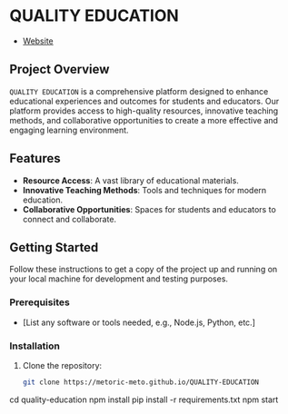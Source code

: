 # QUALITY EDUCATION  

* [Website](https://metoric-meto.github.io/QUALITY-EDUCATION/)

## Project Overview

`QUALITY EDUCATION` is a comprehensive platform designed to enhance educational experiences and outcomes for students and educators. Our platform provides access to high-quality resources, innovative teaching methods, and collaborative opportunities to create a more effective and engaging learning environment.

## Features

- **Resource Access**: A vast library of educational materials.
- **Innovative Teaching Methods**: Tools and techniques for modern education.
- **Collaborative Opportunities**: Spaces for students and educators to connect and collaborate.

## Getting Started

Follow these instructions to get a copy of the project up and running on your local machine for development and testing purposes.

### Prerequisites

- [List any software or tools needed, e.g., Node.js, Python, etc.]

### Installation

1. Clone the repository:
   ```bash
   git clone https://metoric-meto.github.io/QUALITY-EDUCATION
cd quality-education
npm install
pip install -r requirements.txt
npm start
